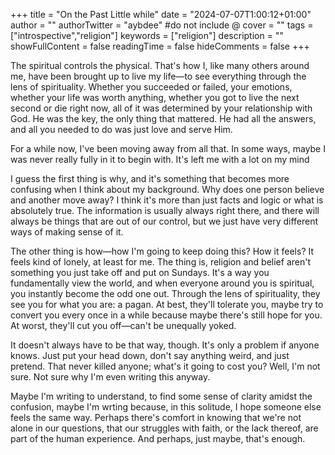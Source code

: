 +++
title = "On the Past Little while"
date = "2024-07-07T1:00:12+01:00"
author = ""
authorTwitter = "aybdee" #do not include @
cover = ""
tags = ["introspective","religion"]
keywords = ["religion"]
description = ""
showFullContent = false
readingTime = false
hideComments = false
+++

The spiritual controls the physical. That's how I, like many others around me, have been brought up to live my life—to see everything through the lens of spirituality. Whether you succeeded or failed, your emotions, whether your life was worth anything, whether you got to live the next second or die right now, all of it was determined by your relationship with God. He was the key, the only thing that mattered. He had all the answers, and all you needed to do was just love and serve Him.

For a while now, I've been moving away from all that. In some ways, maybe I was never really fully in it to begin with. It's left me with a lot on my mind

I guess the first thing is why, and it's something that becomes more confusing when I think about my background. Why does one person believe and another move away? I think it's more than just facts and logic or what is absolutely true. The information is usually always right there, and there will always be things that are out of our control, but we just have very different ways of making sense of it.

The other thing is how—how I'm going to keep doing this? How it feels? It feels kind of lonely, at least for me. The thing is, religion and belief aren't something you just take off and put on Sundays. It's a way you fundamentally view the world, and when everyone around you is spiritual, you instantly become the odd one out. Through the lens of spirituality, they see you for what you are: a pagan. At best, they'll tolerate you, maybe try to convert you every once in a while because maybe there's still hope for you. At worst, they'll cut you off—can't be unequally yoked.

It doesn't always have to be that way, though. It's only a problem if anyone knows. Just put your head down, don't say anything weird, and just pretend. That never killed anyone; what's it going to cost you? Well, I'm not sure. Not sure why I'm even writing this anyway.

Maybe I'm writing to understand, to find some sense of clarity amidst the confusion, maybe I'm wrting because, in this solitude, I hope someone else feels the same way. Perhaps there's comfort in knowing that we're not alone in our questions, that our struggles with faith, or the lack thereof, are part of the human experience. And perhaps, just maybe, that's enough.
